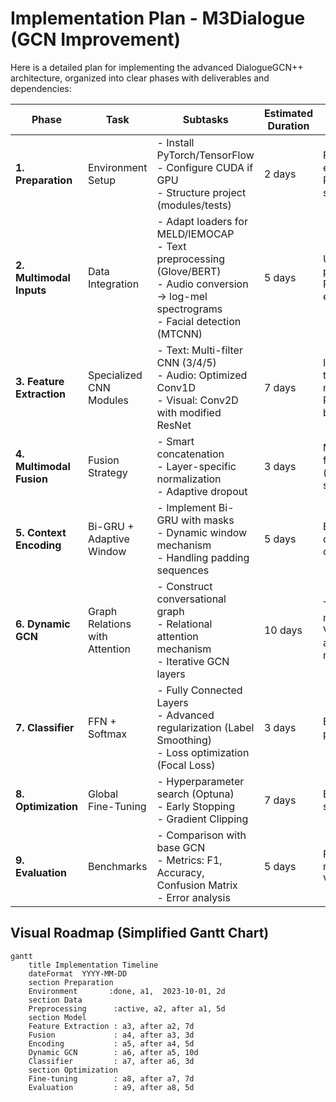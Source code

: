 # Implementation Plan - M3Dialogue (GCN Improvement)

Here is a detailed plan for implementing the advanced DialogueGCN++ architecture, organized into clear phases with deliverables and dependencies:

| **Phase**                | **Task**                         | **Subtasks**                                                                | **Estimated Duration** | **Deliverables**                            | **Dependencies** |
|--------------------------|----------------------------------|---------------------------------------------------------------------------|------------------------|--------------------------------------------|-----------------|
| **1. Preparation**        | Environment Setup                | - Install PyTorch/TensorFlow<br>- Configure CUDA if GPU<br>- Structure project (modules/tests) | 2 days                  | Functional environment<br>Project structure | None            |
| **2. Multimodal Inputs**  | Data Integration                 | - Adapt loaders for MELD/IEMOCAP<br>- Text preprocessing (Glove/BERT)<br>- Audio conversion → log-mel spectrograms<br>- Facial detection (MTCNN) | 5 days                  | Unified data pipeline<br>Preprocessed examples | Phase 1         |
| **3. Feature Extraction** | Specialized CNN Modules          | - Text: Multi-filter CNN (3/4/5)<br>- Audio: Optimized Conv1D<br>- Visual: Conv2D with modified ResNet | 7 days                  | Individually tested modules<br>Performance benchmarks | Phase 2         |
| **4. Multimodal Fusion**  | Fusion Strategy                  | - Smart concatenation<br>- Layer-specific normalization<br>- Adaptive dropout | 3 days                  | Merged features (consistent shape)        | Phase 3         |
| **5. Context Encoding**   | Bi-GRU + Adaptive Window         | - Implement Bi-GRU with masks<br>- Dynamic window mechanism<br>- Handling padding sequences | 5 days                  | Encoded conversational context            | Phase 4         |
| **6. Dynamic GCN**        | Graph Relations with Attention   | - Construct conversational graph<br>- Relational attention mechanism<br>- Iterative GCN layers | 10 days                 | Tested GCN module<br>Visualizable attention matrices | Phase 5         |
| **7. Classifier**         | FFN + Softmax                    | - Fully Connected Layers<br>- Advanced regularization (Label Smoothing)<br>- Loss optimization (Focal Loss) | 3 days                  | Emotion probabilities                      | Phase 6         |
| **8. Optimization**       | Global Fine-Tuning               | - Hyperparameter search (Optuna)<br>- Early Stopping<br>- Gradient Clipping | 7 days                  | Best model saved                          | Phases 1-7      |
| **9. Evaluation**         | Benchmarks                       | - Comparison with base GCN<br>- Metrics: F1, Accuracy, Confusion Matrix<br>- Error analysis | 5 days                  | Performance report<br>Visualizations     | Phase 8         |

## Visual Roadmap (Simplified Gantt Chart)

```mermaid
gantt
    title Implementation Timeline
    dateFormat  YYYY-MM-DD
    section Preparation
    Environment       :done, a1,  2023-10-01, 2d
    section Data
    Preprocessing      :active, a2, after a1, 5d
    section Model
    Feature Extraction : a3, after a2, 7d
    Fusion             : a4, after a3, 3d
    Encoding           : a5, after a4, 5d
    Dynamic GCN        : a6, after a5, 10d
    Classifier         : a7, after a6, 3d
    section Optimization
    Fine-tuning        : a8, after a7, 7d
    Evaluation         : a9, after a8, 5d
```

